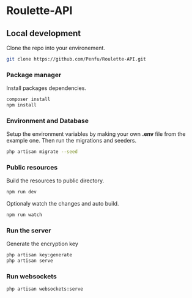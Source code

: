 # Roulette-API

## Local development

Clone the repo into your environement.

```bash
git clone https://github.com/Penfu/Roulette-API.git
```

### Package manager

Install packages dependencies.

```bash
composer install
npm install
```

### Environment and Database

Setup the environment variables by making your own **.env** file from the example one.
Then run the migrations and seeders.

```bash
php artisan migrate --seed
```

### Public resources

Build the resources to public directory.

```bash
npm run dev
```

Optionaly watch the changes and auto build.

```bash
npm run watch
```

### Run the server

Generate the encryption key

```bash
php artisan key:generate
php artisan serve
```

### Run websockets

```bash
php artisan websockets:serve
```
